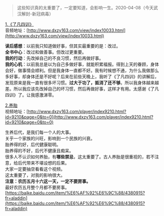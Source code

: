 > 这些知识真的太重要了，一定要知道，会影响一生。2020-04-08（今天武汉解封-新冠病毒）

[1.《了凡四训》](http://www.dxzy163.com/view/index10033.html)  
音频地址：[http://www.dxzy163.com/view/index10033.html](http://www.dxzy163.com/view/index10033.html)  

**读后感想**：以前我只知道做好事，但其实最重要的是：改过。  
**全书中心**：改过和做善事。但改过更重要。  
**我的行动**：先改掉自己的不良习惯，然后再做好事。  
**我的心机**：以前我总是以为自己多做好事，就能积累福报。得到上天的眷顾，身体会好，做事情会顺利。但是我身体一直都不好。我有时候想不通，为什么我做那么多好事，却身体还是不好呢？后来在前些天晚上，我听了《了凡四训》的讲解后，发现原来是我一直有很多坏习惯。**过大于功了，抵消了还不够**。所以我身体越来越差。所以我应该先改掉自己的坏习惯，然后再做好事，这样才有用。太感谢《了凡四训》了。让我感激涕零。


[2.养胎](http://www.dxzy163.com/player/index9210.html?id=9210&page=0&to=0)  
视频地址：[http://www.dxzy163.com/player/index9210.html?id=9210&page=0&to=0](http://www.dxzy163.com/player/index9210.html?id=9210&page=0&to=0)


生养后代，是我们每一个人的大事。  
关乎一个家族的兴旺，影响到一个民族的兴衰。  
胎养得的好，后代健康聪明。  
胎养得的不好，后代不健康且痴呆。  
很多人不认识如何养胎，有**哪些禁忌**，这太重要了。古人养胎是很重视的，若不注意，给后代带来不堪设想的后果。  
大家一定要抽空看看这个视频。  
这太重要了，对我的影响很大。  
**注意：农历五月十六这一天，一定不要房事。**  
最好农历五月整个月都不要房事。  
[https://baike.baidu.com/item/%E6%AF%92%E6%9C%88/4380915?fr=aladdin](https://baike.baidu.com/item/%E6%AF%92%E6%9C%88/4380915?fr=aladdin)
